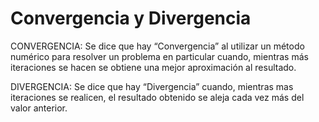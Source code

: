 # Convergencia y Divergencia

CONVERGENCIA: Se dice que hay “Convergencia” al utilizar un método numérico para resolver un problema en particular cuando, mientras más iteraciones se hacen se obtiene una mejor aproximación al resultado.

DIVERGENCIA: Se dice que hay “Divergencia” cuando, mientras mas iteraciones se realicen, el resultado obtenido se aleja cada vez más del valor anterior.

